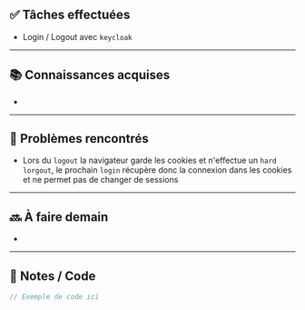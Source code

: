 ## ✅ Tâches effectuées

- Login / Logout avec `keycloak`
	

---

## 📚 Connaissances acquises

- 
	

---

## 🐞 Problèmes rencontrés

- Lors du `logout` la navigateur garde les cookies et n'effectue un `hard lorgout`, le prochain `login` récupère donc la connexion dans les cookies et ne permet pas de changer de sessions
	

---

## 🔜 À faire demain

- 
	

---

## 🧩 Notes / Code

```java
// Exemple de code ici
```
